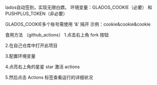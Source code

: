 lados自动签到，实现无限白嫖。
环境变量：GLADOS_COOKIE（必要） 和 PUSHPLUS_TOKEN（非必要）

GLADOS_COOKIE多个账号需使用 '&' 隔开 示例：cookie&cookie&cookie

食用方法 （github_actions）
1.点击右上角 fork 按钮

2.在自己仓库中打开此项目

3.配置环境变量

4.点亮右上角的星星 star 激活 actions

5.然后点击 Actions 标签查看运行的详细状况
